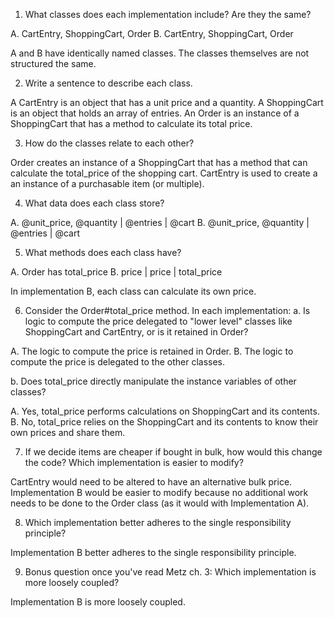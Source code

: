 1. What classes does each implementation include? Are they the same?

A. CartEntry, ShoppingCart, Order
B. CartEntry, ShoppingCart, Order

A and B have identically named classes. The classes themselves are not structured the same.

2. Write a sentence to describe each class.

A CartEntry is an object that has a unit price and a quantity.
A ShoppingCart is an object that holds an array of entries.
An Order is an instance of a ShoppingCart that has a method to calculate its total price.

3. How do the classes relate to each other?

Order creates an instance of a ShoppingCart that has a method that can calculate the total_price of the shopping cart. CartEntry is used to create a an instance of a purchasable item (or multiple).

4. What data does each class store?

A. @unit_price, @quantity | @entries | @cart
B. @unit_price, @quantity | @entries | @cart

5. What methods does each class have?

A. Order has total_price
B. price | price | total_price

In implementation B, each class can calculate its own price.

6. Consider the Order#total_price method. In each implementation:
a. Is logic to compute the price delegated to "lower level" classes like ShoppingCart and CartEntry, or is it retained in Order?

A. The logic to compute the price is retained in Order.
B. The logic to compute the price is delegated to the other classes.

b. Does total_price directly manipulate the instance variables of other classes?

A. Yes, total_price performs calculations on ShoppingCart and its contents.
B. No, total_price relies on the ShoppingCart and its contents to know their own prices and share them.

7. If we decide items are cheaper if bought in bulk, how would this change the code? Which implementation is easier to modify?

CartEntry would need to be altered to have an alternative bulk price. Implementation B would be easier to modify because no additional work needs to be done to the Order class (as it would with Implementation A).

8. Which implementation better adheres to the single responsibility principle?

Implementation B better adheres to the single responsibility principle.

9. Bonus question once you've read Metz ch. 3: Which implementation is more loosely coupled?

Implementation B is more loosely coupled.
